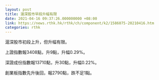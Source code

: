 ```yaml
---
layout: post
title: 滬深股市早段升幅有限
date: 2021-04-16 09:37:26.000000000 +08:00
link: https://news.rthk.hk/rthk/ch/component/k2/1586075-20210416.htm
categories: rthk
---
```


滬深股市初段上升，但升幅有限。

上證指數報3408點，升9點，升幅0.29%。

深證成份指數報13710點，升30點，升幅0.22%。

創業板指數先升後回，報2790點，跌不足1點。
